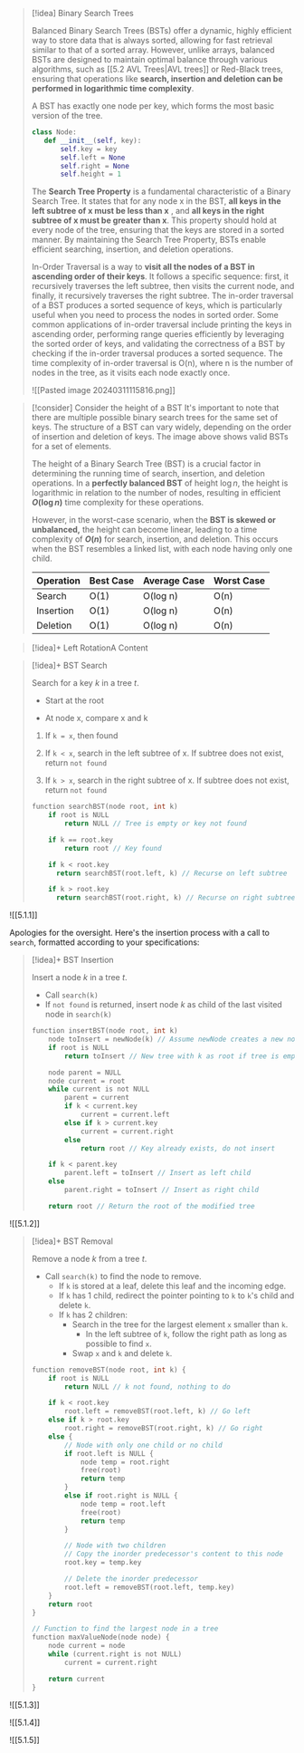 

> [!idea] Binary Search Trees
>
> Balanced Binary Search Trees (BSTs) offer a dynamic, highly efficient way to store data that is always sorted, allowing for fast retrieval similar to that of a sorted array. However, unlike arrays, balanced BSTs are designed to maintain optimal balance through various algorithms, such as [[5.2 AVL Trees|AVL trees]] or Red-Black trees, ensuring that operations like **search, insertion and deletion can be performed in logarithmic time complexity**.
>
> A BST has exactly one node per key, which forms the most basic version of the tree.
> ```python
> class Node:
 >    def __init__(self, key):
 >        self.key = key
 >        self.left = None
 >        self.right = None
 >        self.height = 1
> ```
>
> The **Search Tree Property** is a fundamental characteristic of a Binary Search Tree. It states that for any node x in the BST, **all keys in the left subtree of x must be less than x** , and **all keys in the right subtree of x must be greater than x**. This property should hold at every node of the tree, ensuring that the keys are stored in a sorted manner. By maintaining the Search Tree Property, BSTs enable efficient searching, insertion, and deletion operations.
>
> In-Order Traversal is a way to **visit all the nodes of a BST in ascending order of their keys**. It follows a specific sequence: first, it recursively traverses the left subtree, then visits the current node, and finally, it recursively traverses the right subtree. The in-order traversal of a BST produces a sorted sequence of keys, which is particularly useful when you need to process the nodes in sorted order. Some common applications of in-order traversal include printing the keys in ascending order, performing range queries efficiently by leveraging the sorted order of keys, and validating the correctness of a BST by checking if the in-order traversal produces a sorted sequence. The time complexity of in-order traversal is O(n), where n is the number of nodes in the tree, as it visits each node exactly once.
> 
> ![[Pasted image 20240311115816.png]]

> [!consider] Consider the height of a BST
> It's important to note that there are multiple possible binary search trees for the same set of keys. The structure of a BST can vary widely, depending on the order of insertion and deletion of keys. The image above shows valid BSTs for a set of elements.
> 
> The height of a Binary Search Tree (BST) is a crucial factor in determining the running time of search, insertion, and deletion operations. In a **perfectly balanced BST** of height $\log{n}$, the height is logarithmic in relation to the number of nodes, resulting in efficient **$O(\log n)$** time complexity for these operations.
>
> However, in the worst-case scenario, when the **BST is skewed or unbalanced,** the height can become linear, leading to a time complexity of **$O(n)$** for search, insertion, and deletion. This occurs when the BST resembles a linked list, with each node having only one child.
> 
>
> | Operation | Best Case | Average Case | Worst Case |
> |-----------|-----------|--------------|------------|
> | Search    | O(1)      | O(log n)     | O(n)       |
> | Insertion | O(1)      | O(log n)     | O(n)       |
> | Deletion  | O(1)      | O(log n)     | O(n)       |


> [!idea]+ Left RotationA
> Content


> [!idea]+ BST Search
> 
> Search for a key $k$ in a tree $t$.
> 
> - Start at the root
> 
> - At node x, compare x and k
> 
> 1. If `k = x`, then found
> 
> 2. If `k < x`, search in the left subtree of x. If subtree does not exist, return `not found`
> 
> 3. If `k > x`, search in the right subtree of x. If subtree does not exist, return `not found`
> ```c
> function searchBST(node root, int k)
>     if root is NULL
>         return NULL // Tree is empty or key not found
> 
>     if k == root.key
>         return root // Key found
> 
>     if k < root.key
> 		return searchBST(root.left, k) // Recurse on left subtree
> 
>     if k > root.key
> 		return searchBST(root.right, k) // Recurse on right subtree
> ```


![[5.1.1]]

Apologies for the oversight. Here's the insertion process with a call to `search`, formatted according to your specifications:

> [!idea]+ BST Insertion
> 
> Insert a node $k$ in a tree $t$.
> 
> - Call `search(k)`
> - If `not found` is returned, insert node $k$ as child of the last visited node in `search(k)`
> ```c
> function insertBST(node root, int k)
>     node toInsert = newNode(k) // Assume newNode creates a new node with key k
>     if root is NULL
>         return toInsert // New tree with k as root if tree is empty
> 
>     node parent = NULL
>     node current = root
>     while current is not NULL
>         parent = current
>         if k < current.key
>             current = current.left
>         else if k > current.key
>             current = current.right
>         else
>             return root // Key already exists, do not insert
> 
>     if k < parent.key
>         parent.left = toInsert // Insert as left child
>     else
>         parent.right = toInsert // Insert as right child
> 
>     return root // Return the root of the modified tree
> ```


![[5.1.2]]

> [!idea]+ BST Removal
> 
> Remove a node $k$ from a tree $t$.
> 
> - Call `search(k)` to find the node to remove.
>     - If `k` is stored at a leaf, delete this leaf and the incoming edge.
>     - If `k` has 1 child, redirect the pointer pointing to `k` to `k`'s child and delete `k`.
>     - If `k` has 2 children:
>         - Search in the tree for the largest element `x` smaller than `k`.
>             - In the left subtree of `k`, follow the right path as long as possible to find `x`.
>         - Swap `x` and `k` and delete `k`.
> 
> ```c
> function removeBST(node root, int k) {
>     if root is NULL
>         return NULL // k not found, nothing to do
> 
>     if k < root.key
>         root.left = removeBST(root.left, k) // Go left
>     else if k > root.key
>         root.right = removeBST(root.right, k) // Go right
>     else {
>         // Node with only one child or no child
>         if root.left is NULL {
>             node temp = root.right
>             free(root)
>             return temp
>         }
>         else if root.right is NULL {
>             node temp = root.left
>             free(root)
>             return temp
>         }
> 
>         // Node with two children
>         // Copy the inorder predecessor's content to this node
>         root.key = temp.key
> 
>         // Delete the inorder predecessor
>         root.left = removeBST(root.left, temp.key)
>     }
>     return root
> }
> 
> // Function to find the largest node in a tree
> function maxValueNode(node node) {
>     node current = node
>     while (current.right is not NULL)
>         current = current.right
> 
>     return current
> }
> ```


![[5.1.3]]

![[5.1.4]]

![[5.1.5]]













